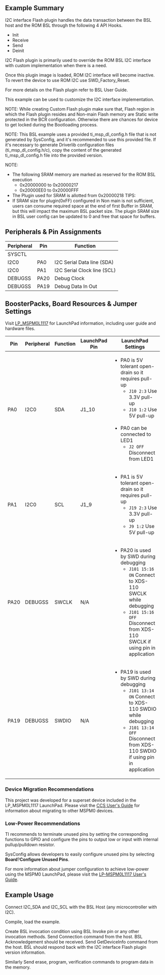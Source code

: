 ## Example Summary

I2C interface Flash plugin handles the data transaction between the
BSL host and the ROM BSL through the following 4 API Hooks.
- Init
- Receive
- Send
- Deinit

I2C Flash plugin is primarily used to override the ROM BSL I2C
interface with custom implementation when there is a need.

Once this plugin image is loaded, ROM I2C interface will become inactive.
To revert the device to use ROM I2C use SWD_Factory_Reset.

For more details on the Flash plugin refer to BSL User Guide.

This example can be used to customize the I2C interface implementation.

NOTE:
While creating Custom Flash plugin make sure that, Flash region in which
the Flash plugin resides and Non-main Flash memory are Static write protected
in the BCR configuration. Otherwise there are chances for device to get locked
during the Bootloading process.

NOTE:
This BSL example uses a provided ti_msp_dl_config.h file that is not generated
by SysConfig, and it's recommended to use this provided file. If it's necessary
to generate Driverlib configuration files (ti_msp_dl_config.h/c), copy the
content of the generated ti_msp_dl_config.h file into the provided version.

NOTE:
* The following SRAM memory are marked as reserved for the ROM BSL execution
    * 0x20000000 to 0x20000217
    * 0x20000EE0 to 0x20000FFF
* The Plugin used for SRAM is allotted from 0x20000218
TIPS:
* If SRAM size for plugin(0xFF) configured in Non main is not sufficient, 
  users can consume required space at the end of first Buffer in SRAM, 
  but this will impact the maximum BSL packet size.
  The plugin SRAM size in BSL user config can be updated to 0 and free that space for buffers.
## Peripherals & Pin Assignments

| Peripheral | Pin | Function |
| --- | --- | --- |
| SYSCTL |  |  |
| I2C0 | PA0 | I2C Serial Data line (SDA) |
| I2C0 | PA1 | I2C Serial Clock line (SCL) |
| DEBUGSS | PA20 | Debug Clock |
| DEBUGSS | PA19 | Debug Data In Out |

## BoosterPacks, Board Resources & Jumper Settings

Visit [LP_MSPM0L1117](https://www.ti.com/tool/LP-MSPM0L1117) for LaunchPad information, including user guide and hardware files.

| Pin | Peripheral | Function | LaunchPad Pin | LaunchPad Settings |
| --- | --- | --- | --- | --- |
| PA0 | I2C0 | SDA | J1_10 | <ul><li>PA0 is 5V tolerant open-drain so it requires pull-up<br><ul><li>`J10 2:3` Use 3.3V pull-up<br><li>`J10 1:2` Use 5V pull-up</ul><br><li>PA0 can be connected to LED1<br><ul><li>`J2 OFF` Disconnect from LED1</ul></ul> |
| PA1 | I2C0 | SCL | J1_9 | <ul><li>PA1 is 5V tolerant open-drain so it requires pull-up<br><ul><li>`J19 2:3` Use 3.3V pull-up<br><li>`J9 1:2` Use 5V pull-up</ul></ul> |
| PA20 | DEBUGSS | SWCLK | N/A | <ul><li>PA20 is used by SWD during debugging<br><ul><li>`J101 15:16 ON` Connect to XDS-110 SWCLK while debugging<br><li>`J101 15:16 OFF` Disconnect from XDS-110 SWCLK if using pin in application</ul></ul> |
| PA19 | DEBUGSS | SWDIO | N/A | <ul><li>PA19 is used by SWD during debugging<br><ul><li>`J101 13:14 ON` Connect to XDS-110 SWDIO while debugging<br><li>`J101 13:14 OFF` Disconnect from XDS-110 SWDIO if using pin in application</ul></ul> |

### Device Migration Recommendations
This project was developed for a superset device included in the LP_MSPM0L1117 LaunchPad. Please
visit the [CCS User's Guide](https://software-dl.ti.com/msp430/esd/MSPM0-SDK/latest/docs/english/tools/ccs_ide_guide/doc_guide/doc_guide-srcs/ccs_ide_guide.html#manual-migration)
for information about migrating to other MSPM0 devices.

### Low-Power Recommendations
TI recommends to terminate unused pins by setting the corresponding functions to
GPIO and configure the pins to output low or input with internal
pullup/pulldown resistor.

SysConfig allows developers to easily configure unused pins by selecting **Board**?**Configure Unused Pins**.

For more information about jumper configuration to achieve low-power using the
MSPM0 LaunchPad, please visit the [LP-MSPM0L1117 User's Guide](https://www.ti.com/tool/LP-MSPM0L1117#tech-docs).

## Example Usage

Connect I2C_SDA and I2C_SCL with the BSL Host (any microcontroller with I2C).

Compile, load the example.

Create BSL invocation condition using BSL Invoke pin or any other invocation methods.
Send Connection command from the host. BSL Acknowledgement should be received.
Send GetDeviceInfo command from the host.
BSL should respond back with the I2C interface Flash plugin version information.

Similarly Send erase, program, verification commands to program data in the memory.
